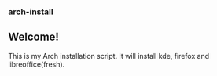 ### arch-install

## Welcome!

This is my Arch installation script. It will install kde, firefox and libreoffice(fresh).

